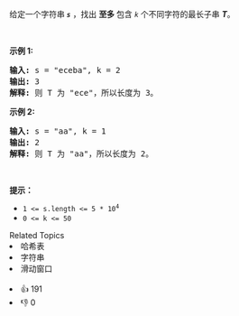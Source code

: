 <p>给定一个字符串<strong><em> <code>s</code></em></strong> ，找出 <strong>至多 </strong>包含<em> <code>k</code></em> 个不同字符的最长子串 <strong><em>T</em></strong>。</p>

<p> </p>

<p><strong>示例 1:</strong></p>

<pre>
<strong>输入: </strong>s = "eceba", k = 2
<strong>输出: </strong>3
<strong>解释: </strong>则<strong> </strong>T 为 "ece"，所以长度为 3。</pre>

<p><strong>示例 2:</strong></p>

<pre>
<strong>输入: </strong>s = "aa", k = 1
<strong>输出: </strong>2
<strong>解释: </strong>则 T 为 "aa"，所以长度为 2。
</pre>

<p> </p>

<p><strong>提示：</strong></p>

<ul>
	<li><code>1 <= s.length <= 5 * 10<sup>4</sup></code></li>
	<li><code>0 <= k <= 50</code></li>
</ul>
<div><div>Related Topics</div><div><li>哈希表</li><li>字符串</li><li>滑动窗口</li></div></div><br><div><li>👍 191</li><li>👎 0</li></div>